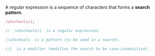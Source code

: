 A regular expression is a sequence of characters that forms a **search pattern**. 
```javascript
/w3schools/i;

// `/w3schools/i  is a regular expression.

//w3schools  is a pattern (to be used in a search).

//i  is a modifier (modifies the search to be case-insensitive).
```
